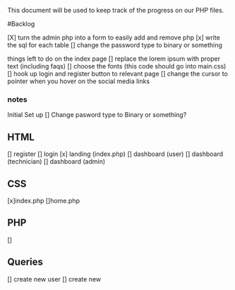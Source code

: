 This document will be used to keep track of the progress on our PHP files. 

#Backlog

[X] turn the admin php into a form to easily add and remove php
[x] write the sql for each table
[] change the password type to binary or something

things left to do on the index page
[] replace the lorem ipsum with proper text (including faqs)
[] choose the fonts (this code should go into main.css)
[] hook up login and register button to relevant page
[] change the cursor to pointer when you hover on the social media links


### notes

Initial Set up 
[] Change pasword type to Binary or something?


## HTML
[] register
[] login
[x] landing (index.php)
[] dashboard (user)
[] dashboard (technician)
[] dashboard (admin)


## CSS
[x]index.php
[]home.php

## PHP
[]

## Queries
[] create new user
[] create new 
